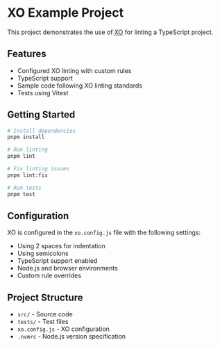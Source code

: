 # XO Example Project

This project demonstrates the use of [XO](https://github.com/xojs/xo) for linting a TypeScript project.

## Features

- Configured XO linting with custom rules
- TypeScript support
- Sample code following XO linting standards
- Tests using Vitest

## Getting Started

```bash
# Install dependencies
pnpm install

# Run linting
pnpm lint

# Fix linting issues
pnpm lint:fix

# Run tests
pnpm test
```

## Configuration

XO is configured in the `xo.config.js` file with the following settings:

- Using 2 spaces for indentation
- Using semicolons
- TypeScript support enabled
- Node.js and browser environments
- Custom rule overrides

## Project Structure

- `src/` - Source code
- `tests/` - Test files
- `xo.config.js` - XO configuration
- `.nvmrc` - Node.js version specification
